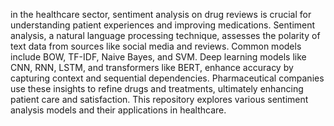 in the healthcare sector, sentiment analysis on drug reviews is crucial for understanding patient experiences and improving medications. Sentiment analysis, a natural language processing technique, assesses the polarity of text data from sources like social media and reviews. Common models include BOW, TF-IDF, Naive Bayes, and SVM. Deep learning models like CNN, RNN, LSTM, and transformers like BERT, enhance accuracy by capturing context and sequential dependencies. Pharmaceutical companies use these insights to refine drugs and treatments, ultimately enhancing patient care and satisfaction. This repository explores various sentiment analysis models and their applications in healthcare.
